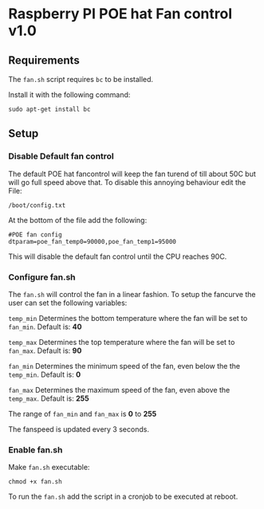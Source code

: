 # Raspberry PI POE hat Fan control v1.0

## Requirements

The `fan.sh` script requires `bc` to be installed.

Install it with the following command:

`sudo apt-get install bc`

## Setup

### Disable Default fan control

The default POE hat fancontrol will keep the fan turend of till about 50C but will go full speed above that.
To disable this annoying behaviour edit the File:

`/boot/config.txt`

At the bottom of the file add the following:

```
#POE fan config
dtparam=poe_fan_temp0=90000,poe_fan_temp1=95000
```

This will disable the default fan control until the CPU reaches 90C.

### Configure fan.sh

The `fan.sh` will control the fan in a linear fashion. To setup the fancurve the user can set the following variables:

`temp_min` Determines the bottom temperature where the fan will be set to `fan_min`. Default is: **40**

`temp_max` Determines the top temperature where the fan will be set to `fan_max`. Default is: **90**

`fan_min` Determines the minimum speed of the fan, even below the the `temp_min`. Default is: **0**

`fan_max` Determines the maximum speed of the fan, even above the `temp_max`. Default is: **255**

The range of `fan_min` and `fan_max` is **0** to **255**

The fanspeed is updated every 3 seconds.

### Enable fan.sh

Make `fan.sh` executable:

`chmod +x fan.sh`

To run the `fan.sh` add the script in a cronjob to be executed at reboot.


